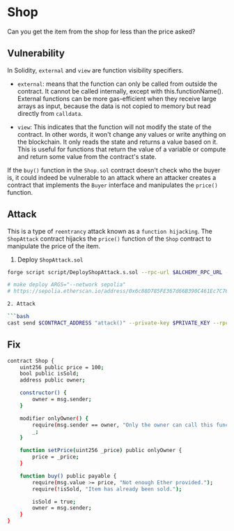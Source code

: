 # Shop

Сan you get the item from the shop for less than the price asked?


## Vulnerability

In Solidity, `external` and `view` are function visibility specifiers.

* `external`: means that the function can only be called from outside the contract. It cannot be called internally, except with this.functionName(). External functions can be more gas-efficient when they receive large arrays as input, because the data is not copied to memory but read directly from `calldata`.

* `view`: This indicates that the function will not modify the state of the contract. In other words, it won't change any values or write anything on the blockchain. It only reads the state and returns a value based on it. This is useful for functions that return the value of a variable or compute and return some value from the contract's state.

If the `buy()` function in the `Shop.sol` contract doesn't check who the buyer is, it could indeed be vulnerable to an attack where an attacker creates a contract that implements the `Buyer` interface and manipulates the `price()` function.

## Attack

This is a type of `reentrancy` attack known as a `function hijacking`. The `ShopAttack` contract hijacks the `price()` function of the `Shop` contract to manipulate the price of the item.

1. Deploy `ShopAttack.sol`

```bash
forge script script/DeployShopAttack.s.sol --rpc-url $ALCHEMY_RPC_URL --private-key $PRIVATE_KEY --broadcast --verify --etherscan-api-key $ETHERSCAN_API_KEY -vvvv --legacy

# make deploy ARGS="--network sepolia"
# https://sepolia.etherscan.io/address/0x6c88D785FE367d66B390C461Ec7C76EB53cd0BDf

2. Attack

```bash
cast send $CONTRACT_ADDRESS "attack()" --private-key $PRIVATE_KEY --rpc-url $ALCHEMY_RPC_URL --legacy
```

## Fix

```bash
contract Shop {
    uint256 public price = 100;
    bool public isSold;
    address public owner;

    constructor() {
        owner = msg.sender;
    }

    modifier onlyOwner() {
        require(msg.sender == owner, "Only the owner can call this function.");
        _;
    }

    function setPrice(uint256 _price) public onlyOwner {
        price = _price;
    }

    function buy() public payable {
        require(msg.value >= price, "Not enough Ether provided.");
        require(!isSold, "Item has already been sold.");

        isSold = true;
        owner = msg.sender;
    }
}
```
